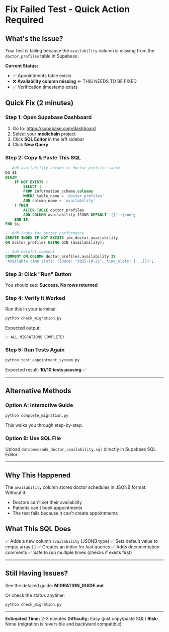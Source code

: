 # Fix Failed Test - Quick Action Required

## What's the Issue?

Your test is failing because the `availability` column is missing from the `doctor_profiles` table in Supabase.

**Current Status:**
- ✅ Appointments table exists
- ❌ **Availability column missing** ← THIS NEEDS TO BE FIXED
- ✅ Verification timestamp exists

## Quick Fix (2 minutes)

### Step 1: Open Supabase Dashboard

1. Go to: https://supabase.com/dashboard
2. Select your **medichain** project
3. Click **SQL Editor** in the left sidebar
4. Click **New Query**

### Step 2: Copy & Paste This SQL

```sql
-- Add availability column to doctor_profiles table
DO $$ 
BEGIN
    IF NOT EXISTS (
        SELECT 1 
        FROM information_schema.columns 
        WHERE table_name = 'doctor_profiles' 
        AND column_name = 'availability'
    ) THEN
        ALTER TABLE doctor_profiles
        ADD COLUMN availability JSONB DEFAULT '[]'::jsonb;
    END IF;
END $$;

-- Add index for better performance
CREATE INDEX IF NOT EXISTS idx_doctor_availability 
ON doctor_profiles USING GIN (availability);

-- Add helpful comment
COMMENT ON COLUMN doctor_profiles.availability IS 
'Available time slots: [{date: "2025-10-21", time_slots: [...]}]';
```

### Step 3: Click "Run" Button

You should see: **Success. No rows returned**

### Step 4: Verify It Worked

Run this in your terminal:

```bash
python check_migration.py
```

Expected output:
```
✅ ALL MIGRATIONS COMPLETE!
```

### Step 5: Run Tests Again

```bash
python test_appointment_system.py
```

Expected result: **10/10 tests passing** ✅

---

## Alternative Methods

### Option A: Interactive Guide
```bash
python complete_migration.py
```
This walks you through step-by-step.

### Option B: Use SQL File
Upload `database/add_doctor_availability.sql` directly in Supabase SQL Editor.

---

## Why This Happened

The `availability` column stores doctor schedules in JSONB format. Without it:
- Doctors can't set their availability
- Patients can't book appointments
- The test fails because it can't create appointments

## What This SQL Does

✅ Adds a new column `availability` (JSONB type)
✅ Sets default value to empty array `[]`
✅ Creates an index for fast queries
✅ Adds documentation comments
✅ Safe to run multiple times (checks if exists first)

---

## Still Having Issues?

See the detailed guide: **MIGRATION_GUIDE.md**

Or check the status anytime:
```bash
python check_migration.py
```

---

**Estimated Time:** 2-3 minutes
**Difficulty:** Easy (just copy/paste SQL)
**Risk:** None (migration is reversible and backward compatible)
